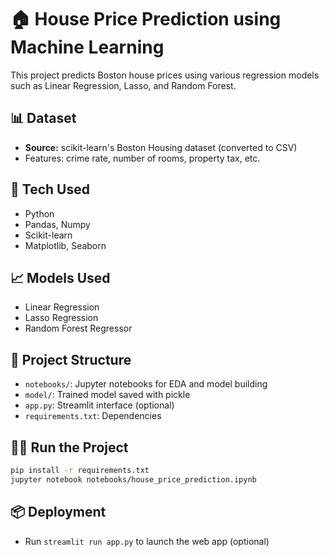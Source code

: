 # 🏠 House Price Prediction using Machine Learning

This project predicts Boston house prices using various regression models such as Linear Regression, Lasso, and Random Forest.

## 📊 Dataset
- **Source:** scikit-learn's Boston Housing dataset (converted to CSV)
- Features: crime rate, number of rooms, property tax, etc.

## 🚀 Tech Used
- Python
- Pandas, Numpy
- Scikit-learn
- Matplotlib, Seaborn

## 📈 Models Used
- Linear Regression
- Lasso Regression
- Random Forest Regressor

## 📁 Project Structure
- `notebooks/`: Jupyter notebooks for EDA and model building
- `model/`: Trained model saved with pickle
- `app.py`: Streamlit interface (optional)
- `requirements.txt`: Dependencies

## 🏃‍♂️ Run the Project
```bash
pip install -r requirements.txt
jupyter notebook notebooks/house_price_prediction.ipynb
```

## 📦 Deployment
- Run `streamlit run app.py` to launch the web app (optional)
